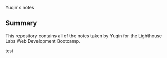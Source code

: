 Yuqin's notes

## Summary 

This repository contains all of the notes taken by Yuqin for the Lighthouse Labs Web Development Bootcamp.

test